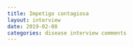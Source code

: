 ```yaml
---
title: Impetigo contagiosa
layout: interview
date: 2019-02-08
categories: disease interview comments
---
```

